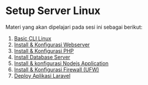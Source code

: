 Setup Server Linux
========================

Materi yang akan dipelajari pada sesi ini sebagai berikut:
1. [Basic CLI Linux](https://github.com/agung3wi/kamusdevops/tree/master/2.%20Setup%20VPS/1.%20Basic%20CLI%20Linux)
2. [Install & Konfigurasi Webserver](./2.%20Install%20%26%20konfigurasi%20webserver)
3. [Install & Konfigurasi PHP](https://github.com/agung3wi/kamusdevops/tree/master/2.%20Setup%20VPS/3.%20Install%20&%20Konfigurasi%20PHP)
4. [Install Database Server](https://github.com/agung3wi/kamusdevops/tree/master/2.%20Setup%20VPS/4.%20Install%20Database%20Server)
5. [Install & konfigurasi Nodejs Application](https://github.com/agung3wi/kamusdevops/tree/master/2.%20Setup%20VPS/6.%20Install%20&%20konfigurasi%20Nodejs%20Application)
6. [Install & Konfigurasi Firewall (UFW)](https://github.com/agung3wi/kamusdevops/tree/master/2.%20Setup%20VPS/6.%20Install%20&%20Konfigurasi%20Firewall%20(UFW))
7. [Deploy Aplikasi Laravel](https://github.com/agung3wi/kamusdevops/tree/master/2.%20Setup%20VPS/7.%20Deploy%20Aplikasi%20Laravel)